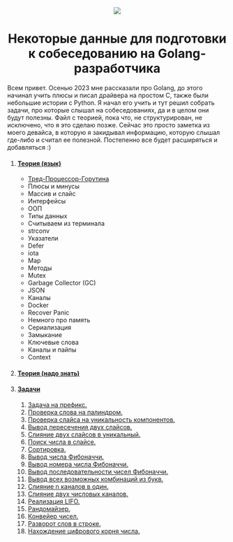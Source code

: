 <div align="center">
  <img src="https://github.com/Sparkmoons/go_ez_tasks/blob/main/img/gogogo.png">
  <h1>Некоторые данные для подготовки к собеседованию на Golang-разработчика</h1>
</div>


Всем привет. 
Осенью 2023 мне рассказали про Golang, до этого начинал учить плюсы и писал драйвера на простом С, также были небольшие истории с Python. Я начал его учить и тут решил собрать задачи, про которые слышал на собеседованиях, да и в целом они будут полезны. 
Файл с теорией, пока что, не структурирован, не исключено, что я это сделаю позже. Сейчас это просто заметка из моего девайса, в которую я закидывал информацию, которую слышал где-либо и считал ее полезной.
Постепенно все будет расширяться и добавляться :)



1. #### [Теория (язык)](https://github.com/Sparkmoons/go_ez_tasks/blob/main/readme/T.md)
   - [Тред-Процессор-Горутина](go_ez_tasks/blob/main/readme/T#1.md)
   - Плюсы и минусы
   - Массив и слайс
   - Интерфейсы
   - ООП
   - Типы данных
   - Cчитываем из терминала
   - strconv
   - Указатели
   - Defer
   - iota
   - Map
   - Методы
   - Mutex
   - Garbage Collector (GC)
   - JSON
   - Каналы
   - Docker
   - Recover Panic
   - Немного про память
   - Сериализация
   - Замыкание
   - Ключевые слова
   - Каналы и пайпы
   - Context
3. #### [Теория (надо знать)](https://github.com/Sparkmoons/go_ez_tasks/blob/main/readme/T2.md)

4. #### [Задачи](#tasks)
    1. [Задача на префикс.](https://github.com/Sparkmoons/go_ez_tasks/blob/main/readme/PREFIX.md)
    2. [Проверка слова на палиндром.](https://github.com/Sparkmoons/go-ez-tasks/blob/main/readme/PALINDROM.md)
    3. [Проверка слайса на уникальность компонентов.](https://github.com/Sparkmoons/go_ez_tasks/blob/main/readme/UNIQUE.md)
    4. [Вывод пересечения двух слайсов.](https://github.com/Sparkmoons/go_ez_tasks/blob/main/readme/CROSS.md)
    5. [Слияние двух слайсов в уникальный.](https://github.com/Sparkmoons/go_ez_tasks/blob/main/readme/UNIQUE_SL.md)
    6. [Поиск числа в слайсе.](https://github.com/Sparkmoons/go_ez_tasks/blob/main/readme/FIND_NUMB.md)
    7. [Сортировка.](https://github.com/Sparkmoons/go-ez-tasks/blob/main/readme/SORT.md)
    8. [Вывод числа Фибоначчи.](https://github.com/Sparkmoons/go-ez-tasks/blob/main/readme/FIBNUM.md)
    9. [Вывод номера числа Фибоначчи.](https://github.com/Sparkmoons/go-ez-tasks/blob/main/readme/FIBNUMNUM.md)
    10. [Вывод последовательности чисел Фибоначчи.](https://github.com/Sparkmoons/go-ez-tasks/blob/main/readme/FIBSEQ.md)
    11. [Вывод всех возможных комбинаций из букв.](https://github.com/Sparkmoons/go-ez-tasks/blob/main/readme/ALLCOMB.md)
    12. [Слияние n каналов в один.](https://github.com/Sparkmoons/go_ez_tasks/blob/main/readme/MERGE_CH.md)
    13. [Слияние двух числовых каналов.](https://github.com/Sparkmoons/go-ez-tasks/blob/main/readme/TWOINTONE.md)
    14. [Реализация LIFO.](https://github.com/Sparkmoons/go_ez_tasks/blob/main/readme/LIFO.md)
    15. [Рандомайзер.](https://github.com/Sparkmoons/go-ez-tasks/blob/main/readme/RANDOMIZER.md)
    16. [Конвейер чисел.](https://github.com/Sparkmoons/go-ez-tasks/blob/main/readme/CONVEYER.md)
    17. [Разворот слов в строке.](https://github.com/Sparkmoons/go-ez-tasks/blob/main/readme/REVERSEWORD.md)
    18. [Нахождение цифрового корня числа.](https://github.com/Sparkmoons/go-ez-tasks/blob/main/readme/DROOT.md)
